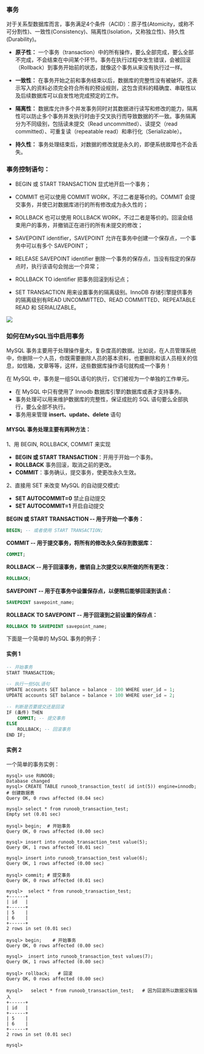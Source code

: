 ### 事务

对于关系型数据库而言，事务满足4个条件（ACID）：原子性(Atomicity，或称不可分割性)、一致性(Consistency)、隔离性(Isolation，又称独立性)、持久性(Durability)。
- **原子性：** 一个事务（transaction）中的所有操作，要么全部完成，要么全部不完成，不会结束在中间某个环节。事务在执行过程中发生错误，会被回滚（Rollback）到事务开始前的状态，就像这个事务从来没有执行过一样。
    
- **一致性：** 在事务开始之前和事务结束以后，数据库的完整性没有被破坏。这表示写入的资料必须完全符合所有的预设规则，这包含资料的精确度、串联性以及后续数据库可以自发性地完成预定的工作。
    
- **隔离性：** 数据库允许多个并发事务同时对其数据进行读写和修改的能力，隔离性可以防止多个事务并发执行时由于交叉执行而导致数据的不一致。事务隔离分为不同级别，包括读未提交（Read uncommitted）、读提交（read committed）、可重复读（repeatable read）和串行化（Serializable）。
    
- **持久性：** 事务处理结束后，对数据的修改就是永久的，即便系统故障也不会丢失。

### 事务控制语句：

- BEGIN 或 START TRANSACTION 显式地开启一个事务；
    
- COMMIT 也可以使用 COMMIT WORK，不过二者是等价的。COMMIT 会提交事务，并使已对数据库进行的所有修改成为永久性的；
    
- ROLLBACK 也可以使用 ROLLBACK WORK，不过二者是等价的。回滚会结束用户的事务，并撤销正在进行的所有未提交的修改；
    
- SAVEPOINT identifier，SAVEPOINT 允许在事务中创建一个保存点，一个事务中可以有多个 SAVEPOINT；
    
- RELEASE SAVEPOINT identifier 删除一个事务的保存点，当没有指定的保存点时，执行该语句会抛出一个异常；
    
- ROLLBACK TO identifier 把事务回滚到标记点；
    
- SET TRANSACTION 用来设置事务的隔离级别。InnoDB 存储引擎提供事务的隔离级别有READ UNCOMMITTED、READ COMMITTED、REPEATABLE READ 和 SERIALIZABLE。
    

![](https://www.runoob.com/wp-content/uploads/2014/03/python_mysql_transction_management-e1530354220769.webp)

### 如何在MySQL当中启用事务

MySQL 事务主要用于处理操作量大，复杂度高的数据。比如说，在人员管理系统中，你删除一个人员，你既需要删除人员的基本资料，也要删除和该人员相关的信息，如信箱，文章等等，这样，这些数据库操作语句就构成一个事务！

在 MySQL 中，事务是一组SQL语句的执行，它们被视为一个单独的工作单元。

- 在 MySQL 中只有使用了 Innodb 数据库引擎的数据库或表才支持事务。
- 事务处理可以用来维护数据库的完整性，保证成批的 SQL 语句要么全部执行，要么全部不执行。
- 事务用来管理 **insert、update、delete** 语句


#### MYSQL 事务处理主要有两种方法：

1、用 BEGIN, ROLLBACK, COMMIT 来实现

- **BEGIN 或 START TRANSACTION**：开用于开始一个事务。
- **ROLLBACK** 事务回滚，取消之前的更改。
- **COMMIT**：事务确认，提交事务，使更改永久生效。

2、直接用 SET 来改变 MySQL 的自动提交模式:

- **SET AUTOCOMMIT=0** 禁止自动提交
- **SET AUTOCOMMIT=1** 开启自动提交

<strong> BEGIN 或 START TRANSACTION -- 用于开始一个事务：</strong>
``` sql
BEGIN; -- 或者使用 START TRANSACTION;
```

<strong>COMMIT -- 用于提交事务，将所有的修改永久保存到数据库：</strong>
``` sql
COMMIT;
```

<strong>ROLLBACK -- 用于回滚事务，撤销自上次提交以来所做的所有更改：</strong>
``` sql
ROLLBACK;
```

<strong>SAVEPOINT -- 用于在事务中设置保存点，以便稍后能够回滚到该点：</strong>
``` sql
SAVEPOINT savepoint_name;
```

<strong>ROLLBACK TO SAVEPOINT -- 用于回滚到之前设置的保存点：</strong>
``` sql
ROLLBACK TO SAVEPOINT savepoint_name;
```


下面是一个简单的 MySQL 事务的例子：
#### 实例 1
``` sql
-- 开始事务  
START TRANSACTION;  
  
-- 执行一些SQL语句  
UPDATE accounts SET balance = balance - 100 WHERE user_id = 1;  
UPDATE accounts SET balance = balance + 100 WHERE user_id = 2;  
  
-- 判断是否要提交还是回滚  
IF (条件) THEN  
    COMMIT; -- 提交事务  
ELSE  
    ROLLBACK; -- 回滚事务  
END IF;
```

#### 实例 2

一个简单的事务实例：

``` mysql console
mysql> use RUNOOB;
Database changed
mysql> CREATE TABLE runoob_transaction_test( id int(5)) engine=innodb;  # 创建数据表
Query OK, 0 rows affected (0.04 sec)
 
mysql> select * from runoob_transaction_test;
Empty set (0.01 sec)
 
mysql> begin;  # 开始事务
Query OK, 0 rows affected (0.00 sec)
 
mysql> insert into runoob_transaction_test value(5);
Query OK, 1 rows affected (0.01 sec)
 
mysql> insert into runoob_transaction_test value(6);
Query OK, 1 rows affected (0.00 sec)
 
mysql> commit; # 提交事务
Query OK, 0 rows affected (0.01 sec)
 
mysql>  select * from runoob_transaction_test;
+------+
| id   |
+------+
| 5    |
| 6    |
+------+
2 rows in set (0.01 sec)
 
mysql> begin;    # 开始事务
Query OK, 0 rows affected (0.00 sec)
 
mysql>  insert into runoob_transaction_test values(7);
Query OK, 1 rows affected (0.00 sec)
 
mysql> rollback;   # 回滚
Query OK, 0 rows affected (0.00 sec)
 
mysql>   select * from runoob_transaction_test;   # 因为回滚所以数据没有插入
+------+
| id   |
+------+
| 5    |
| 6    |
+------+
2 rows in set (0.01 sec)
 
mysql>
```
